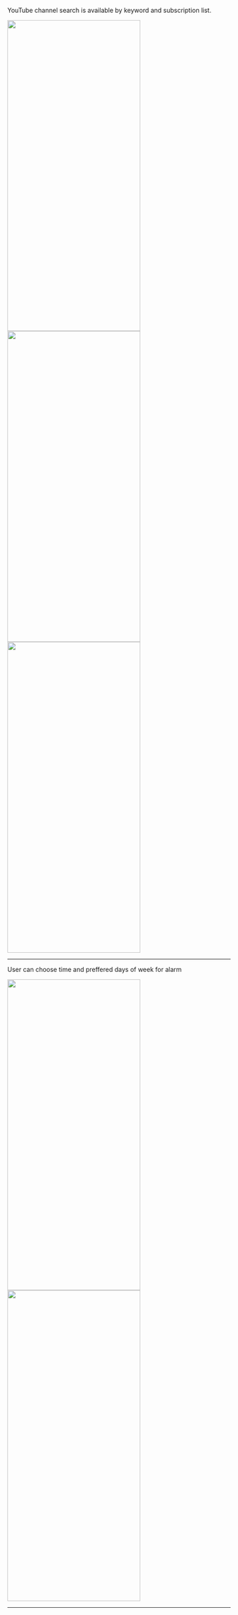 
YouTube channel search is available by keyword and subscription list.

<img src="https://github.com/user-attachments/assets/5cb9b636-c580-4aee-aa01-30c97375c4f6" width="300" height="700" />

<img src="https://github.com/user-attachments/assets/993ebaeb-1d57-41d2-ba61-b035a99c3836" width="300" height="700" />

<img src="https://github.com/user-attachments/assets/9eacc545-fddb-44bb-9006-8b1f40b910de" width="300" height="700" />

***

User can choose time and preffered days of week for alarm

<img src="https://github.com/user-attachments/assets/49557ede-aa3a-430b-b5f7-67b86306cc93" width="300" height="700" />

<img src="https://github.com/user-attachments/assets/4250e2be-851a-4292-87a2-9373558bdf06" width="300" height="700" />

***
